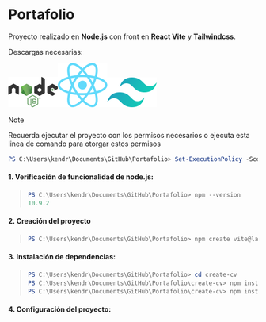 # Portafolio
Proyecto realizado en **Node.js** con front en **React Vite** y **Tailwindcss**.


Descargas necesarias:

![](Recursos/images.png)![](Recursos/images2.png)![](Recursos/images3.png)

>[!NOTE] 
>Recuerda ejecutar el proyecto con los permisos necesarios o ejecuta esta linea de comando para otorgar estos permisos
>```powershell
>PS C:\Users\kendr\Documents\GitHub\Portafolio> Set-ExecutionPolicy -Scope Process -ExecutionPolicy Bypass
>```
>

#### 1. Verificación de funcionalidad de  node.js:
>```powershell
>PS C:\Users\kendr\Documents\GitHub\Portafolio> npm --version
>10.9.2
>```

#### 2. Creación del proyecto
>```powershell
>PS C:\Users\kendr\Documents\GitHub\Portafolio> npm create vite@lastest
>```

#### 3. Instalación de dependencias:
>```powershell
>PS C:\Users\kendr\Documents\GitHub\Portafolio> cd create-cv
>PS C:\Users\kendr\Documents\GitHub\Portafolio\create-cv> npm install 
>PS C:\Users\kendr\Documents\GitHub\Portafolio\create-cv> npm install tailwindcss @tailwindcss/vite
>```

#### 4. Configuración del proyecto:
